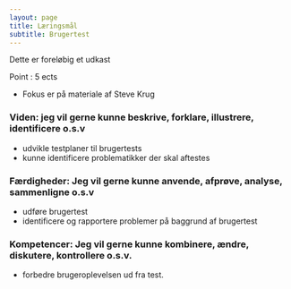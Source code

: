 ```yaml
---
layout: page
title: Læringsmål
subtitle: Brugertest
---
```


Dette er foreløbig et udkast

Point : 5 ects

- Fokus er på materiale af Steve Krug

### Viden: jeg vil gerne kunne beskrive, forklare, illustrere, identificere o.s.v
- udvikle testplaner til brugertests
- kunne identificere problematikker der skal aftestes

### Færdigheder: Jeg vil gerne kunne anvende, afprøve, analyse, sammenligne o.s.v
- udføre brugertest
- identificere og rapportere problemer på baggrund af brugertest

### Kompetencer: Jeg vil gerne kunne kombinere, ændre, diskutere, kontrollere o.s.v.
- forbedre brugeroplevelsen ud fra test.
